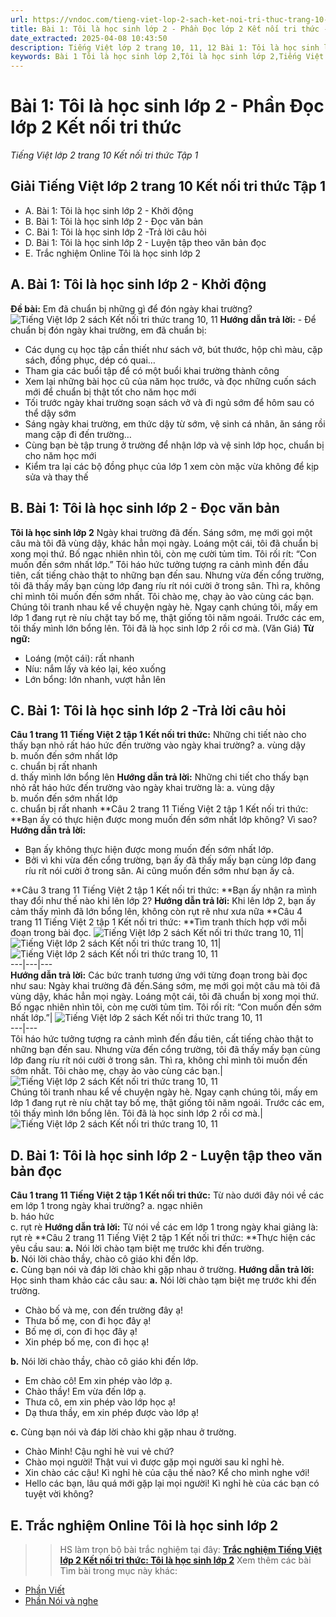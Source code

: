 ```yaml
---
url: https://vndoc.com/tieng-viet-lop-2-sach-ket-noi-tri-thuc-trang-10-11-233165
title: Bài 1: Tôi là học sinh lớp 2 - Phần Đọc lớp 2 Kết nối tri thức - Tiếng Việt lớp 2 trang 10 Kết nối tri thức Tập 1 - VnDoc.com
date_extracted: 2025-04-08 10:43:50
description: Tiếng Việt lớp 2 trang 10, 11, 12 Bài 1: Tôi là học sinh lớp 2 - Phần Đọc được biên soạn nhằm giúp các em HS đạt kết quả tốt trong quá trình làm bài tập và học tập môn Tiếng Việt lớp 2.
keywords: Bài 1 Tôi là học sinh lớp 2,Tôi là học sinh lớp 2,Tiếng Việt lớp 2 Bài 1 Tôi là học sinh lớp 2,Bài 1 Tôi là học sinh lớp 2 trang 10,Tôi là học sinh lớp 2 trang 10,Đọc bài Tôi là học sinh lớp 2,Tiếng Việt lớp 2 Bài 1 Tôi là học sinh lớp 2 trang 10,tiếng việt lớp 2 kết nối tri thức,tiếng việt lớp 2 kntt,tiếng việt lớp 2,sách tiếng việt lớp 2,bài tập tiếng việt lớp 2,tiếng việt lớp 2 tập 1,tiếng việt 2,vở bài tập tiếng việt,vở bài tập tiếng việt lớp 2,giải bài tập tiếng việt lớp 2
---
```


# Bài 1: Tôi là học sinh lớp 2 - Phần Đọc lớp 2 Kết nối tri thức
 _Tiếng Việt lớp 2 trang 10 Kết nối tri thức Tập 1_
## **Giải Tiếng Việt lớp 2 trang 10 Kết nối tri thức Tập 1**
  * A. Bài 1: Tôi là học sinh lớp 2 - Khởi động 
  * B. Bài 1: Tôi là học sinh lớp 2 - Đọc văn bản
  * C. Bài 1: Tôi là học sinh lớp 2 -Trả lời câu hỏi 
  * D. Bài 1: Tôi là học sinh lớp 2 - Luyện tập theo văn bản đọc 
  * E. Trắc nghiệm Online Tôi là học sinh lớp 2 

## **A. Bài 1: Tôi là học sinh lớp 2 - Khởi động**
**Đề bài:** Em đã chuẩn bị những gì để đón ngày khai trường?
![Tiếng Việt lớp 2 sách Kết nối tri thức trang 10, 11](https://i.vdoc.vn/data/image/2021/05/26/tieng-viet-lop-2-sach-ket-noi-tri-thuc-trang-10-11-1.jpg)
**Hướng dẫn trả lời:**
\- Để chuẩn bị đón ngày khai trường, em đã chuẩn bị:
  * Các dụng cụ học tập cần thiết như  sách vở, bút thước, hộp chì màu, cặp sách, đồng phục, dép có quai…
  * Tham gia các buổi tập để có một buổi khai trường thành công
  * Xem lại những bài học cũ của năm học trước, và đọc những cuốn sách mới để chuẩn bị thật tốt cho năm học mới
  * Tối trước ngày khai trường soạn sách vở và đi ngủ sớm để hôm sau có thể dậy sớm
  * Sáng ngày khai trường, em thức dậy từ sớm, vệ sinh cá nhân, ăn sáng rồi mang cặp đi đến trường…
  * Cùng bạn bè tập trung ở trường để nhận lớp và vệ sinh lớp học, chuẩn bị cho năm học mới
  * Kiểm tra lại các bộ đồng phục của lớp 1 xem còn mặc vừa không để kịp sửa và thay thế

## **B. Bài 1: Tôi là học sinh lớp 2 - Đọc văn bản**
**Tôi là học sinh lớp 2**
Ngày khai trường đã đến.
Sáng sớm, mẹ mới gọi một câu mà tôi đã vùng dậy, khác hẳn mọi ngày. Loáng một cái, tôi đã chuẩn bị xong mọi thứ. Bố ngạc nhiên nhìn tôi, còn mẹ cười tủm tỉm. Tôi rối rít: “Con muốn đến sớm nhất lớp.”
Tôi háo hức tưởng tượng ra cảnh mình đến đầu tiên, cất tiếng chào thật to những bạn đến sau. Nhưng vừa đến cổng trường, tôi đã thấy mấy bạn cùng lớp đang ríu rít nói cười ở trong sân. Thì ra, không chỉ mình tôi muốn đến sớm nhất. Tôi chào mẹ, chạy ào vào cùng các bạn.
Chúng tôi tranh nhau kể về chuyện ngày hè. Ngay cạnh chúng tôi, mấy em lớp 1 đang rụt rè níu chặt tay bố mẹ, thật giống tôi năm ngoái. Trước các em, tôi thấy mình lớn bổng lên. Tôi đã là học sinh lớp 2 rồi cơ mà.
\(Văn Giá\)
**Từ ngữ:**
  * Loáng \(một cái\): rất nhanh
  * Níu: nắm lấy và kéo lại, kéo xuống
  * Lớn bổng: lớn nhanh, vượt hẳn lên

## **C. Bài 1: Tôi là học sinh lớp 2 -Trả lời câu hỏi**
**Câu 1 trang 11 Tiếng Việt 2 tập 1 Kết nối tri thức:** Những chi tiết nào cho thấy bạn nhỏ rất háo hức đến trường vào ngày khai trường?
a. vùng dậy  
b. muốn đến sớm nhất lớp  
c. chuẩn bị rất nhanh  
d. thấy mình lớn bổng lên
**Hướng dẫn trả lời:**
Những chi tiết cho thấy bạn nhỏ rất háo hức đến trường vào ngày khai trường là:
a. vùng dậy  
b. muốn đến sớm nhất lớp  
c. chuẩn bị rất nhanh
**Câu 2 trang 11 Tiếng Việt 2 tập 1 Kết nối tri thức: **Bạn ấy có thực hiện được mong muốn đến sớm nhất lớp không? Vì sao?
**Hướng dẫn trả lời:**
  * Bạn ấy không thực hiện được mong muốn đến sớm nhất lớp.
  * Bởi vì khi vừa đến cổng trường, bạn ấy đã thấy mấy bạn cùng lớp đang ríu rít nói cười ở trong sân. Ai cũng muốn đến sớm như bạn ấy cả.

**Câu 3 trang 11 Tiếng Việt 2 tập 1 Kết nối tri thức: **Bạn ấy nhận ra mình thay đổi như thế nào khi lên lớp 2?
**Hướng dẫn trả lời:**
Khi lên lớp 2, bạn ấy cảm thấy mình đã lớn bổng lên, không còn rụt rẽ như xưa nữa
**Câu 4 trang 11 Tiếng Việt 2 tập 1 Kết nối tri thức: **Tìm tranh thích hợp với mỗi đoạn trong bài đọc.
![Tiếng Việt lớp 2 sách Kết nối tri thức trang 10, 11](https://i.vdoc.vn/data/image/2021/05/26/tieng-viet-lop-2-sach-ket-noi-tri-thuc-trang-10-11-2.jpg)| ![Tiếng Việt lớp 2 sách Kết nối tri thức trang 10, 11](https://i.vdoc.vn/data/image/2021/05/26/tieng-viet-lop-2-sach-ket-noi-tri-thuc-trang-10-11-3.jpg)| ![Tiếng Việt lớp 2 sách Kết nối tri thức trang 10, 11](https://i.vdoc.vn/data/image/2021/05/26/tieng-viet-lop-2-sach-ket-noi-tri-thuc-trang-10-11-4.jpg)  
---|---|---  
**Hướng dẫn trả lời:**
Các bức tranh tương ứng với từng đoạn trong bài đọc như sau:
Ngày khai trường đã đến.Sáng sớm, mẹ mới gọi một câu mà tôi đã vùng dậy, khác hẳn mọi ngày. Loáng một cái, tôi đã chuẩn bị xong mọi thứ. Bố ngạc nhiên nhìn tôi, còn mẹ cười tủm tỉm. Tôi rối rít: “Con muốn đến sớm nhất lớp.”| ![Tiếng Việt lớp 2 sách Kết nối tri thức trang 10, 11](https://i.vdoc.vn/data/image/2021/05/26/tieng-viet-lop-2-sach-ket-noi-tri-thuc-trang-10-11-4.jpg)  
---|---  
Tôi háo hức tưởng tượng ra cảnh mình đến đầu tiên, cất tiếng chào thật to những bạn đến sau. Nhưng vừa đến cổng trường, tôi đã thấy mấy bạn cùng lớp đang ríu rít nói cười ở trong sân. Thì ra, không chỉ mình tôi muốn đến sớm nhất. Tôi chào mẹ, chạy ào vào cùng các bạn.| ![Tiếng Việt lớp 2 sách Kết nối tri thức trang 10, 11](https://i.vdoc.vn/data/image/2021/05/26/tieng-viet-lop-2-sach-ket-noi-tri-thuc-trang-10-11-3.jpg)  
Chúng tôi tranh nhau kể về chuyện ngày hè. Ngay cạnh chúng tôi, mấy em lớp 1 đang rụt rè níu chặt tay bố mẹ, thật giống tôi năm ngoái. Trước các em, tôi thấy mình lớn bổng lên. Tôi đã là học sinh lớp 2 rồi cơ mà.| ![Tiếng Việt lớp 2 sách Kết nối tri thức trang 10, 11](https://i.vdoc.vn/data/image/2021/05/26/tieng-viet-lop-2-sach-ket-noi-tri-thuc-trang-10-11-2.jpg)  
## **D. Bài 1: Tôi là học sinh lớp 2 - Luyện tập theo văn bản đọc**
**Câu 1 trang 11 Tiếng Việt 2 tập 1 Kết nối tri thức:** Từ nào dưới đây nói về các em lớp 1 trong ngày khai trường?
a. ngạc nhiên  
b. háo hức  
c. rụt rè
**Hướng dẫn trả lời:**
Từ nói về các em lớp 1 trong ngày khai giảng là: rụt rè
**Câu 2 trang 11 Tiếng Việt 2 tập 1 Kết nối tri thức: **Thực hiện các yêu cầu sau:
**a.** Nói lời chào tạm biệt mẹ trước khi đến trường.  
**b.** Nói lời chào thầy, chào cô giáo khi đến lớp.  
**c.** Cùng bạn nói và đáp lời chào khi gặp nhau ở trường.
**Hướng dẫn trả lời:**
Học sinh tham khảo các câu sau:
**a.** Nói lời chào tạm biệt mẹ trước khi đến trường.
  * Chào bố và mẹ, con đến trường đây ạ\!
  * Thưa bố mẹ, con đi học đây ạ\!
  * Bố mẹ ơi, con đi học đây ạ\!
  * Xin phép bố mẹ, con đi học ạ\!

**b.** Nói lời chào thầy, chào cô giáo khi đến lớp.
  * Em chào cô\! Em xin phép vào lớp ạ.
  * Chào thầy\! Em vừa đến lớp ạ.
  * Thưa cô, em xin phép vào lớp học ạ\!
  * Dạ thưa thầy, em xin phép được vào lớp ạ\!

**c.** Cùng bạn nói và đáp lời chào khi gặp nhau ở trường.
  * Chào Minh\! Cậu nghỉ hè vui vẻ chứ?
  * Chào mọi người\! Thật vui vì được gặp mọi người sau kỉ nghỉ hè.
  * Xin chào các cậu\! Kì nghỉ hè của cậu thế nào? Kể cho mình nghe với\!
  * Hello các bạn, lâu quá mới gặp lại mọi người\! Kì nghỉ hè của các bạn có tuyệt vời không?

## **E. Trắc nghiệm Online Tôi là học sinh lớp 2**
>> HS làm trọn bộ bài trắc nghiệm tại đây: [**Trắc nghiệm Tiếng Việt lớp 2 Kết nối tri thức: Tôi là học sinh lớp 2**](<https://vndoc.com/trac-nghiem-bai-1-toi-la-hoc-sinh-lop-2-online-266338>)
Xem thêm các bài Tìm bài trong mục này khác:
  * [Phần Viết](</tieng-viet-lop-2-sach-ket-noi-tri-thuc-trang-12-233170>)
  * [Phần Nói và nghe](</tieng-viet-lop-2-sach-ket-noi-tri-thuc-trang-12-phan-noi-va-nghe-233176>)

